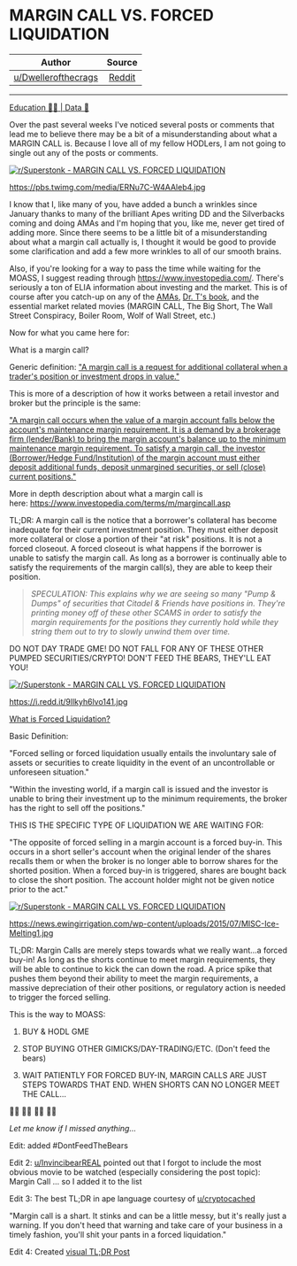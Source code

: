 MARGIN CALL VS. FORCED LIQUIDATION
==================================

| Author       | Source       | 
| :-------------: |:-------------:|
|  [u/Dwellerofthecrags](https://www.reddit.com/user/Dwellerofthecrags/) | [Reddit](https://www.reddit.com/r/Superstonk/comments/ni0xmw/margin_call_vs_forced_liquidation/) | 

---

[Education 👨‍🏫 | Data 🔢](https://www.reddit.com/r/Superstonk/search?q=flair_name%3A%22Education%20%F0%9F%91%A8%E2%80%8D%F0%9F%8F%AB%20%7C%20Data%20%F0%9F%94%A2%22&restrict_sr=1)

Over the past several weeks I've noticed several posts or comments that lead me to believe there may be a bit of a misunderstanding about what a MARGIN CALL is. Because I love all of my fellow HODLers, I am not going to single out any of the posts or comments.

[![r/Superstonk - MARGIN CALL VS. FORCED LIQUIDATION](https://preview.redd.it/x6wbwddgzi071.jpg?width=800&format=pjpg&auto=webp&s=b65d44ff3b998ee4f2dcd65212a83312771ac210)](https://preview.redd.it/x6wbwddgzi071.jpg?width=800&format=pjpg&auto=webp&s=b65d44ff3b998ee4f2dcd65212a83312771ac210)

https://pbs.twimg.com/media/ERNu7C-W4AAleb4.jpg

I know that I, like many of you, have added a bunch a wrinkles since January thanks to many of the brilliant Apes writing DD and the Silverbacks coming and doing AMAs and I'm hoping that you, like me, never get tired of adding more. Since there seems to be a little bit of a misunderstanding about what a margin call actually is, I thought it would be good to provide some clarification and add a few more wrinkles to all of our smooth brains.

Also, if you're looking for a way to pass the time while waiting for the MOASS, I suggest reading through <https://www.investopedia.com/>. There's seriously a ton of ELIA information about investing and the market. This is of course after you catch-up on any of the [AMAs](https://www.youtube.com/channel/UCI4EET9NJPWxUuXGlG6fxPA), [Dr. T's book](https://www.amazon.com/Naked-Short-Greedy-Streets-Failure-ebook/dp/B08XXXRH7T/ref=tmm_kin_swatch_0?_encoding=UTF8&qid=&sr=), and the essential market related movies (MARGIN CALL, The Big Short, The Wall Street Conspiracy, Boiler Room, Wolf of Wall Street, etc.)

Now for what you came here for:

What is a margin call?

Generic definition: ["A margin call is a request for additional collateral when a trader's position or investment drops in value."](https://qz.com/1991073/how-many-funds-are-a-margin-call-away-from-failing-like-archegos/)

This is more of a description of how it works between a retail investor and broker but the principle is the same:

["A margin call occurs when the value of a margin account falls below the account's maintenance margin requirement. It is a demand by a brokerage firm (lender/Bank) to bring the margin account's balance up to the minimum maintenance margin requirement. To satisfy a margin call, the investor (Borrower/Hedge Fund/Institution) of the margin account must either deposit additional funds, deposit unmargined securities, or sell (close) current positions."](https://corporatefinanceinstitute.com/resources/knowledge/trading-investing/margin-call/)

More in depth description about what a margin call is here: <https://www.investopedia.com/terms/m/margincall.asp>

TL;DR: A margin call is the notice that a borrower's collateral has become inadequate for their current investment position. They must either deposit more collateral or close a portion of their "at risk" positions. It is not a forced closeout. A forced closeout is what happens if the borrower is unable to satisfy the margin call. As long as a borrower is continually able to satisfy the requirements of the margin call(s), they are able to keep their position.

> *SPECULATION: This explains why we are seeing so many "Pump & Dumps" of securities that Citadel & Friends have positions in. They're printing money off of these other SCAMS in order to satisfy the margin requirements for the positions they currently hold while they string them out to try to slowly unwind them over time.*

DO NOT DAY TRADE GME! DO NOT FALL FOR ANY OF THESE OTHER PUMPED SECURITIES/CRYPTO! DON'T FEED THE BEARS, THEY'LL EAT YOU!

[![r/Superstonk - MARGIN CALL VS. FORCED LIQUIDATION](https://preview.redd.it/msscs7u5ij071.jpg?width=960&format=pjpg&auto=webp&s=0b0bc230858c6cce5120bc04910073938c0d0528)](https://preview.redd.it/msscs7u5ij071.jpg?width=960&format=pjpg&auto=webp&s=0b0bc230858c6cce5120bc04910073938c0d0528)

https://i.redd.it/9llkyh6lvo141.jpg

[What is Forced Liquidation?](https://www.investopedia.com/terms/f/forcedliquidation.asp)

Basic Definition:

"Forced selling or forced liquidation usually entails the involuntary sale of assets or securities to create liquidity in the event of an uncontrollable or unforeseen situation."

"Within the investing world, if a margin call is issued and the investor is unable to bring their investment up to the minimum requirements, the broker has the right to sell off the positions."

THIS IS THE SPECIFIC TYPE OF LIQUIDATION WE ARE WAITING FOR:

"The opposite of forced selling in a margin account is a forced buy-in. This occurs in a short seller's account when the original lender of the shares recalls them or when the broker is no longer able to borrow shares for the shorted position. When a forced buy-in is triggered, shares are bought back to close the short position. The account holder might not be given notice prior to the act."

[![r/Superstonk - MARGIN CALL VS. FORCED LIQUIDATION](https://preview.redd.it/k7xbxtn60j071.jpg?width=500&format=pjpg&auto=webp&s=39079ad5c8e5f5054c711212c0045fa5ba28b747)](https://preview.redd.it/k7xbxtn60j071.jpg?width=500&format=pjpg&auto=webp&s=39079ad5c8e5f5054c711212c0045fa5ba28b747)

https://news.ewingirrigation.com/wp-content/uploads/2015/07/MISC-Ice-Melting1.jpg

TL;DR: Margin Calls are merely steps towards what we really want...a forced buy-in! As long as the shorts continue to meet margin requirements, they will be able to continue to kick the can down the road. A price spike that pushes them beyond their ability to meet the margin requirements, a massive depreciation of their other positions, or regulatory action is needed to trigger the forced selling.

This is the way to MOASS:

1.  BUY & HODL GME

2.  STOP BUYING OTHER GIMICKS/DAY-TRADING/ETC. (Don't feed the bears)

3.  WAIT PATIENTLY FOR FORCED BUY-IN, MARGIN CALLS ARE JUST STEPS TOWARDS THAT END. WHEN SHORTS CAN NO LONGER MEET THE CALL...

🚀🚀 🚀🚀 🚀🚀 🚀🚀

*Let me know if I missed anything...*

Edit: added #DontFeedTheBears

Edit 2: [u/InvincibearREAL](https://www.reddit.com/u/InvincibearREAL/) pointed out that I forgot to include the most obvious movie to be watched (especially considering the post topic): Margin Call ... so I added it to the list

Edit 3: The best TL;DR in ape language courtesy of [u/cryptocached](https://www.reddit.com/u/cryptocached/)

"Margin call is a shart. It stinks and can be a little messy, but it's really just a warning. If you don't heed that warning and take care of your business in a timely fashion, you'll shit your pants in a forced liquidation."

Edit 4: Created [visual TL;DR Post](https://www.reddit.com/r/Superstonk/comments/ni9oc1/margin_call_vs_forced_liquidation_in_ape_ape/)
